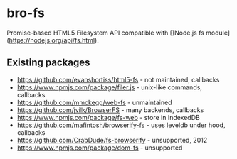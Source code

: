 # bro-fs
Promise-based HTML5 Filesystem API compatible with []Node.js fs module](https://nodejs.org/api/fs.html).

## Existing packages
* https://github.com/evanshortiss/html5-fs - not maintained, callbacks
* https://www.npmjs.com/package/filer.js - unix-like commands, callbacks
* https://github.com/mmckegg/web-fs - unmaintained
* https://github.com/jvilk/BrowserFS - many backends, callbacks
* https://www.npmjs.com/package/fs-web - store in IndexedDB
* https://github.com/mafintosh/browserify-fs - uses leveldb under hood, callbacks
* https://github.com/CrabDude/fs-browserify - unsupported, 2012
* https://www.npmjs.com/package/dom-fs - unsupported
